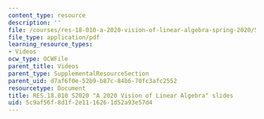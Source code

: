 ```yaml
---
content_type: resource
description: ''
file: /courses/res-18-010-a-2020-vision-of-linear-algebra-spring-2020/5c9af56f8d1f2e1116261d52a93e57d4_MITRES_18_010S20_LA_Slides.pdf
file_type: application/pdf
learning_resource_types:
- Videos
ocw_type: OCWFile
parent_title: Videos
parent_type: SupplementalResourceSection
parent_uid: d7af6f0e-52b9-b87c-84b6-70fc3afc2552
resourcetype: Document
title: RES.18.010 S2020 "A 2020 Vision of Linear Algebra" slides
uid: 5c9af56f-8d1f-2e11-1626-1d52a93e57d4
---
```

